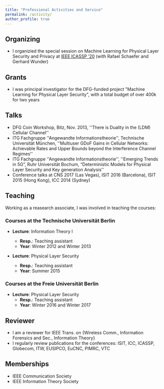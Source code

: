 ```yaml
---
title: "Professional Activities and Service"
permalink: /activity/
author_profile: true
---
```


## Organizing
* I organizied the special session on Machine Learning for Physical Layer Security and Privacy at [IEEE ICASSP ’20](https://2020.ieeeicassp.org/)
(with Rafael Schaefer and Gerhard Wunder)

## Grants
* I was principal investigator for the DFG-funded project "Machine Learning for Physical Layer Security", with a total budget of over 400k for two years

## Talks
* DFG Coin Workshop, Bitz, Nov. 2013, ''There is Duality in the (LDM) Cellular Channel''
* ITG Fachgruppe ''Angewandte Informationstheorie'', Technische Universität München, ''Multiuser GDoF Gains in Cellular Networks: Achievable Rates and Upper Bounds beyond the Interference Channel Regimes''
* ITG Fachgruppe ''Angewandte Informationstheorie'', ''Emerging Trends in 5G”, Ruhr Universität Bochum, “Deterministic Models for Physical Layer Security and Key generation Analysis''
* Conference talks at CNS 2017 (Las Vegas), ISIT 2016 (Barcelona), ISIT 2015 (Hong Kong), ICC 2014 (Sydney)

## Teaching
Working as a reasearch associate, I was involved in teaching the courses:
### Courses at the Technische Universität Berlin

* **Lecture**: Information Theory I
  * **Resp.**: Teaching assistant
  * **Year**: Winter 2012 and Winter 2013

* **Lecture**: Physical Layer Security
  * **Resp.**: Teaching assistant
  * **Year**: Summer 2015

### Courses at the Freie Universität Berlin

* **Lecture**: Physical Layer Security
  * **Resp.**: Teaching assistant
  * **Year**: Winter 2016 and Winter 2017

## Reviewer

* I am a reviewer for IEEE Trans. on {Wireless Comm., Information Forensics and Sec., Information Theory}
* I regularly review publications for the conferences: ISIT, ICC, ICASSP, Globecom, ITW, EUSIPCO, EuCNC, PIMRC, VTC

## Memberships

* IEEE Communication Society
* IEEE Information Theory Society

